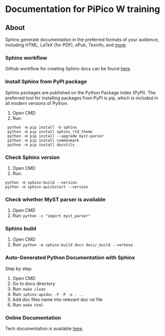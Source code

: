 # Documentation for PiPico W training

## About

Sphinx generate documentation in the preferred formats of your audience,
including HTML, LaTeX (for PDF), ePub, Texinfo, and [more](https://www.sphinx-doc.org/en/master/index.html#).

### Sphinx workflow

Github workflow for creating Sphinx docs can be found [here](https://github.com/ikostan/pico/blob/master/.github/workflows/sphinx_docs.yml).

### Install Sphinx from PyPI package

Sphinx packages are published on the Python Package Index (PyPI).
The preferred tool for installing packages from PyPI is pip, which is
included in all modern versions of Python.

1. Open CMD
2. Run:
```
 python -m pip install -U sphinx
 python -m pip install sphinx_rtd_theme
 python -m pip install --upgrade myst-parser
 python -m pip install commonmark
 python -m pip install docutils
```

### Check Sphinx version

1. Open CMD
2. Run:
```
python -m sphinx-build --version
python -m sphinx-quickstart --version
```

### Check whether MyST parser is available

1. Open CMD
2. Run: ```python -c "import myst_parser"```

### Sphinx build

1. Open CMD
2. Run: ```python -m sphinx-build docs docs/_build --verbose```

### Auto-Generated Python Documentation with Sphinx

Step by step:

1. Open CMD
2. Go to docs directory
3. Run: ```make clean```
4. Run: ```sphinx-apidoc -F -P -o . ..```
5. Add doc files name into relevant doc rst file
6. Run: ```make html```

### Online Documentation

Tech documentation is available [here](https://ikostan.github.io/pico/).
